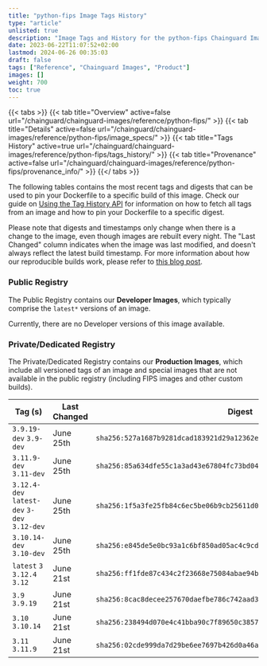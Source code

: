 ```yaml
---
title: "python-fips Image Tags History"
type: "article"
unlisted: true
description: "Image Tags and History for the python-fips Chainguard Image"
date: 2023-06-22T11:07:52+02:00
lastmod: 2024-06-26 00:35:03
draft: false
tags: ["Reference", "Chainguard Images", "Product"]
images: []
weight: 700
toc: true
---
```


{{< tabs >}}
{{< tab title="Overview" active=false url="/chainguard/chainguard-images/reference/python-fips/" >}}
{{< tab title="Details" active=false url="/chainguard/chainguard-images/reference/python-fips/image_specs/" >}}
{{< tab title="Tags History" active=true url="/chainguard/chainguard-images/reference/python-fips/tags_history/" >}}
{{< tab title="Provenance" active=false url="/chainguard/chainguard-images/reference/python-fips/provenance_info/" >}}
{{</ tabs >}}

The following tables contains the most recent tags and digests that can be used to pin your Dockerfile to a specific build of this image. Check our guide on [Using the Tag History API](/chainguard/chainguard-images/using-the-tag-history-api/) for information on how to fetch all tags from an image and how to pin your Dockerfile to a specific digest.

Please note that digests and timestamps only change when there is a change to the image, even though images are rebuilt every night. The "Last Changed" column indicates when the image was last modified, and doesn't always reflect the latest build timestamp. For more information about how our reproducible builds work, please refer to [this blog post](https://www.chainguard.dev/unchained/reproducing-chainguards-reproducible-image-builds).

### Public Registry
The Public Registry contains our **Developer Images**, which typically comprise the `latest*` versions of an image.

Currently, there are no Developer versions of this image available.

### Private/Dedicated Registry
The Private/Dedicated Registry contains our **Production Images**, which include all versioned tags of an image and special images that are not available in the public registry (including FIPS images and other custom builds).

| Tag (s)                                       | Last Changed | Digest                                                                    |
|-----------------------------------------------|--------------|---------------------------------------------------------------------------|
|  `3.9.19-dev` `3.9-dev`                       | June 25th    | `sha256:527a1687b9281dcad183921d29a12362e518aced0a0218bb466ebf8ce2298abc` |
|  `3.11.9-dev` `3.11-dev`                      | June 25th    | `sha256:85a634dfe55c1a3ad43e67804fc73bd048661573ac50fde829011a904578abe5` |
|  `3.12.4-dev` `latest-dev` `3-dev` `3.12-dev` | June 25th    | `sha256:1f5a3fe25fb84c6ec5be06b9cb25611d0dd514ec841d25431961c0f8c5f5c81e` |
|  `3.10.14-dev` `3.10-dev`                     | June 25th    | `sha256:e845de5e0bc93a1c6bf850ad05ac4c9cd7d619d30e4208e4fa179b7cd50b18b5` |
|  `latest` `3` `3.12.4` `3.12`                 | June 21st    | `sha256:ff1fde87c434c2f23668e75084abae94bbcf5b3760b3b80769d9a63ce447fb2f` |
|  `3.9` `3.9.19`                               | June 21st    | `sha256:8cac8decee257670daefbe786c742aad30246b8adc124201a101cd730059b4cc` |
|  `3.10` `3.10.14`                             | June 21st    | `sha256:238494d070e4c41bba90c7f89650c385785086e6d504e763c973a9635a0cff2b` |
|  `3.11` `3.11.9`                              | June 21st    | `sha256:02cde999da7d29be6ee7697b426d0a46a2f5097bf2c9e552412f5f6ec23e6aa4` |

